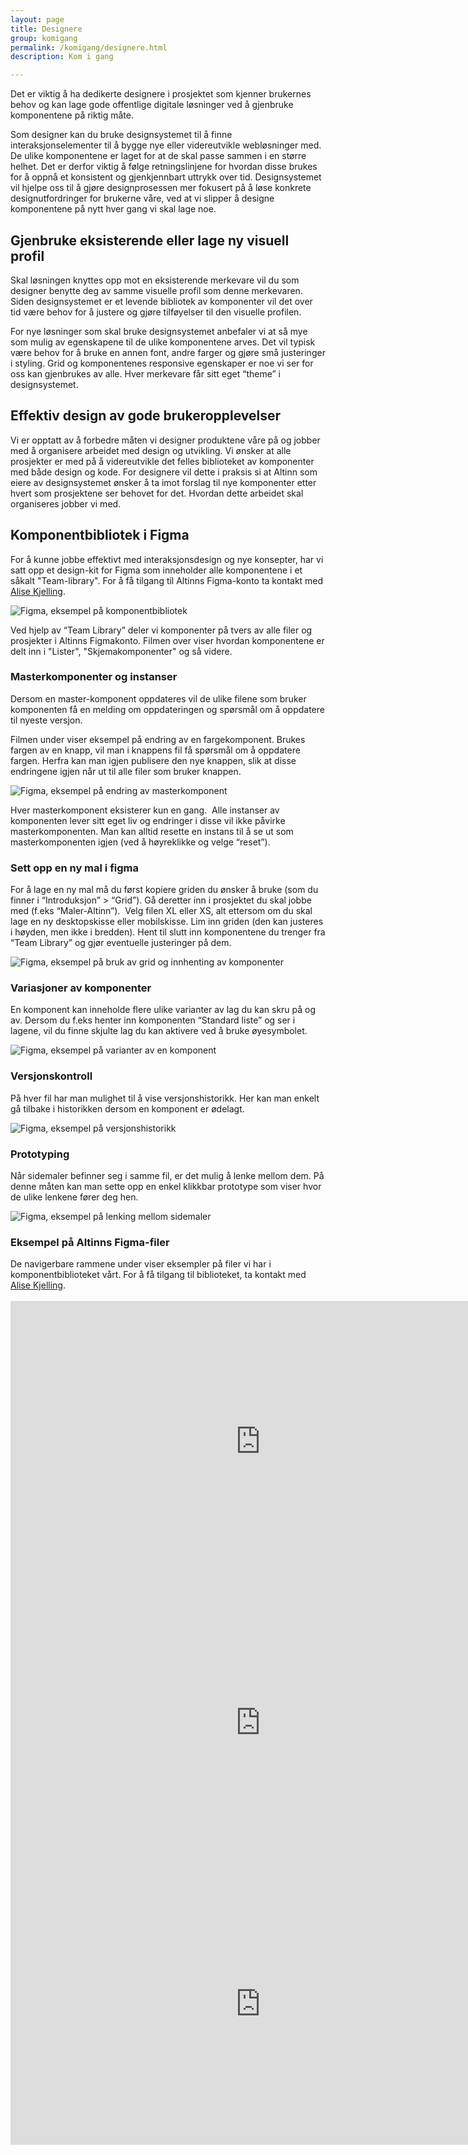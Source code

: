 ```yaml
---
layout: page
title: Designere
group: komigang
permalink: /komigang/designere.html
description: Kom i gang

---
```


<p class="a-leadText a-fontBold">Det er viktig å ha dedikerte designere i prosjektet som kjenner brukernes behov og kan lage gode offentlige digitale løsninger ved å gjenbruke komponentene på riktig måte.</p>

Som designer kan du bruke designsystemet til å finne interaksjonselementer til å bygge nye eller videreutvikle webløsninger med. De ulike komponentene er laget for at de skal passe sammen i en større helhet. Det er derfor viktig å følge retningslinjene for hvordan disse brukes for å oppnå et konsistent og gjenkjennbart uttrykk over tid. Designsystemet vil hjelpe oss til å gjøre designprosessen mer fokusert på å løse konkrete designutfordringer for brukerne våre, ved at vi slipper å designe komponentene på nytt hver gang vi skal lage noe.

## Gjenbruke eksisterende eller lage ny visuell profil

Skal løsningen knyttes opp mot en eksisterende merkevare vil du som designer benytte deg av samme visuelle profil som denne merkevaren. Siden designsystemet er et levende bibliotek av komponenter vil det over tid være behov for å justere og gjøre tilføyelser til den visuelle profilen.

For nye løsninger som skal bruke designsystemet anbefaler vi at så mye som mulig av egenskapene til de ulike komponentene arves. Det vil typisk være behov for å bruke en annen font, andre farger og gjøre små justeringer i styling. Grid og komponentenes responsive egenskaper er noe vi ser for oss kan gjenbrukes av alle. Hver merkevare får sitt eget “theme” i designsystemet.

## Effektiv design av gode brukeropplevelser

Vi er opptatt av å forbedre måten vi designer produktene våre på og jobber med å organisere arbeidet med design og utvikling. Vi ønsker at alle prosjekter er med på å videreutvikle det felles biblioteket av komponenter med både design og kode. For designere vil dette i praksis si at Altinn som eiere av designsystemet ønsker å ta imot forslag til nye komponenter etter hvert som prosjektene ser behovet for det. Hvordan dette arbeidet skal organiseres jobber vi med.


## Komponentbibliotek i Figma
For å kunne jobbe effektivt med interaksjonsdesign og nye konsepter, har vi satt opp et design-kit for Figma som inneholder alle komponentene i et såkalt "Team-library". For å få tilgang til Altinns Figma-konto ta kontakt med [Alise Kjelling](mailto:alise.kjelling@brreg.no).

<img class="py-2" src="../images/Figma-movie-1.gif" alt="Figma, eksempel på komponentbibliotek">

Ved hjelp av “Team Library” deler vi komponenter på tvers av alle filer og prosjekter i Altinns Figmakonto. Filmen over viser hvordan komponentene er delt inn i "Lister", "Skjemakomponenter" og så videre.

### Masterkomponenter og instanser
Dersom en master-komponent oppdateres vil de ulike filene som bruker komponenten få en melding om oppdateringen og spørsmål om å oppdatere til nyeste versjon.

Filmen under viser eksempel på endring av en fargekomponent. Brukes fargen av en knapp, vil man i knappens fil få spørsmål om å oppdatere fargen. Herfra kan man igjen publisere den nye knappen, slik at disse endringene igjen når ut til alle filer som bruker knappen.

<img class="py-2" src="../images/Figma-movie-2.gif" alt="Figma, eksempel på endring av masterkomponent">

Hver masterkomponent eksisterer kun en gang.  Alle instanser av komponenten lever sitt eget liv og endringer i disse vil ikke påvirke masterkomponenten. Man kan alltid resette en instans til å se ut som masterkomponenten igjen (ved å høyreklikke og velge “reset”).

### Sett opp en ny mal i figma
For å lage en ny mal må du først kopiere griden du ønsker å bruke (som du finner i “Introduksjon” > “Grid”). Gå deretter inn i prosjektet du skal jobbe med (f.eks “Maler-Altinn”).  Velg filen XL eller XS, alt ettersom om du skal lage en ny desktopskisse eller mobilskisse. Lim inn griden (den kan justeres i høyden, men ikke i bredden). Hent til slutt inn komponentene du trenger fra “Team Library” og gjør eventuelle justeringer på dem.

<img class="py-2" src="../images/Figma-movie-3.gif" alt="Figma, eksempel på bruk av grid og innhenting av komponenter">

### Variasjoner av komponenter
En komponent kan inneholde flere ulike varianter av lag du kan skru på og av. Dersom du f.eks henter inn komponenten “Standard liste” og ser i lagene, vil du finne skjulte lag du kan aktivere ved å bruke øyesymbolet.

<img class="py-2" src="../images/Figma-movie-4.gif" alt="Figma, eksempel på varianter av en komponent">

### Versjonskontroll
På hver fil har man mulighet til å vise versjonshistorikk. Her kan man enkelt gå tilbake i historikken dersom en komponent er ødelagt.

<img class="py-2" src="../images/Figma-movie-6.gif" alt="Figma, eksempel på versjonshistorikk">

### Prototyping
Når sidemaler befinner seg i samme fil, er det mulig å lenke mellom dem. På denne måten kan man sette opp en enkel klikkbar prototype som viser hvor de ulike lenkene fører deg hen.

<img class="py-2" src="../images/Figma-movie-7.gif" alt="Figma, eksempel på lenking mellom sidemaler">

<div class="d-none d-lg-block">
<h3>Eksempel på Altinns Figma-filer</h3>
De navigerbare rammene under viser eksempler på filer vi har i komponentbiblioteket vårt. For å få tilgang til biblioteket, ta kontakt med <a href="mailto:alise.kjelling@brreg.no">Alise Kjelling</a>.<br><br>

<iframe style="border: none;" width="800" height="450" src="https://www.figma.com/embed?embed_host=share&url=https://www.figma.com/file/CXfqqhADO3NqUy8UAyZbgtP1/Lister-%F0%9F%9A%80-public" allowfullscreen></iframe>

<iframe style="border: none;" width="800" height="450" src="https://www.figma.com/embed?embed_host=share&url=https://www.figma.com/file/GyswmqpVg2wXAfn1631J9Ipz/Skjemakomponenter-%F0%9F%9A%80-public" allowfullscreen></iframe>

<iframe style="border: none;" width="800" height="450" src="https://www.figma.com/embed?embed_host=share&url=https://www.figma.com/file/ZkfTPt4kU0SWMhjN5Jyht65y/Panel-and-Kort-%F0%9F%9A%80-public" allowfullscreen></iframe>

</div>
